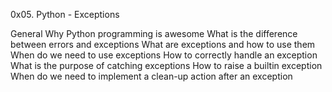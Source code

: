 0x05. Python - Exceptions

General
Why Python programming is awesome
What is the difference between errors and exceptions
What are exceptions and how to use them
When do we need to use exceptions
How to correctly handle an exception
What is the purpose of catching exceptions
How to raise a builtin exception
When do we need to implement a clean-up action after an exception
